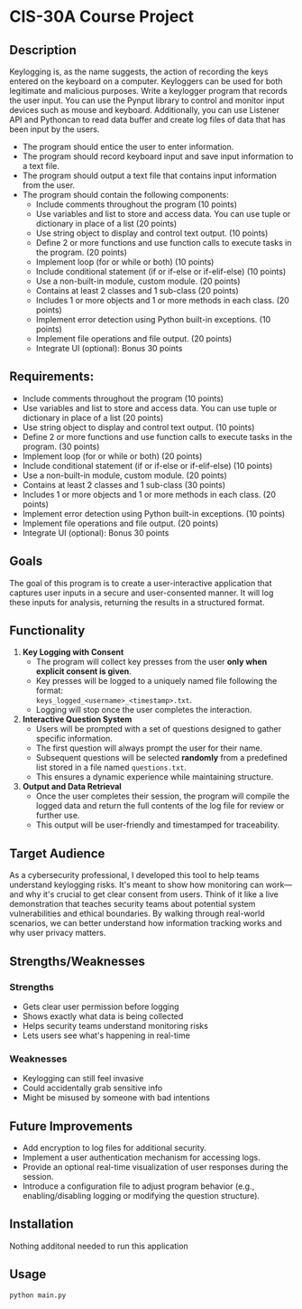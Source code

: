 # CIS-30A Course Project
## Description
Keylogging is, as the name suggests, the action of recording the keys entered on the keyboard on a computer. Keyloggers can be used for both legitimate and malicious purposes. Write a keylogger program that records the user input. You can use the Pynput library to control and monitor input devices such as mouse and keyboard. Additionally, you can use Listener API and Pythoncan to read data buffer and create log files of data that has been input by the users.

- The program should entice the user to enter information.
- The program should record keyboard input and save input information to a text file.
- The program should output a text file that contains input information from the user.
- The program should contain the following components:
	- Include comments throughout the program (10 points)
	- Use variables and list to store and access data. You can use tuple or dictionary in place of a list (20 points)
	- Use string object to display and control text output. (10 points)
	- Define 2 or more functions and use function calls to execute tasks in the program. (20 points)
	- Implement loop (for or while or both) (10 points)
	- Include conditional statement (if or if-else or if-elif-else) (10 points)
	- Use a non-built-in module, custom module. (20 points)
	- Contains at least 2 classes and 1 sub-class (20 points)
	- Includes 1 or more objects and 1 or more methods in each class. (20 points)
	- Implement error detection using Python built-in exceptions. (10 points)
	- Implement file operations and file output. (20 points)
	- Integrate UI (optional): Bonus 30 points

## Requirements:
- Include comments throughout the program (10 points)
- Use variables and list to store and access data. You can use tuple or dictionary in place of a list (20 points)
- Use string object to display and control text output. (10 points)
- Define 2 or more functions and use function calls to execute tasks in the program. (30 points)
- Implement loop (for or while or both) (20 points)
- Include conditional statement (if or if-else or if-elif-else) (10 points)
- Use a non-built-in module, custom module. (20 points)
- Contains at least 2 classes and 1 sub-class (30 points)
- Includes 1 or more objects and 1 or more methods in each class. (20 points)
- Implement error detection using Python built-in exceptions. (10 points)
- Implement file operations and file output. (20 points)
- Integrate UI (optional): Bonus 30 points


## Goals
The goal of this program is to create a user-interactive application that captures user inputs in a secure and user-consented manner. It will log these inputs for analysis, returning the results in a structured format.
  

## Functionality
1. **Key Logging with Consent**  
   - The program will collect key presses from the user **only when explicit consent is given**.
   - Key presses will be logged to a uniquely named file following the format:  
     `keys_logged_<username>_<timestamp>.txt`.
   - Logging will stop once the user completes the interaction.
2. **Interactive Question System**  
   - Users will be prompted with a set of questions designed to gather specific information.
   - The first question will always prompt the user for their name.  
   - Subsequent questions will be selected **randomly** from a predefined list stored in a file named `questions.txt`.  
   - This ensures a dynamic experience while maintaining structure.
3. **Output and Data Retrieval**  
   - Once the user completes their session, the program will compile the logged data and return the full contents of the log file for review or further use.
   - This output will be user-friendly and timestamped for traceability.
  

## Target Audience
As a cybersecurity professional, I developed this tool to help teams understand keylogging risks. It's meant to show how monitoring can work—and why it's crucial to get clear consent from users. Think of it like a live demonstration that teaches security teams about potential system vulnerabilities and ethical boundaries. By walking through real-world scenarios, we can better understand how information tracking works and why user privacy matters.
  

## Strengths/Weaknesses
### Strengths
- Gets clear user permission before logging
- Shows exactly what data is being collected
- Helps security teams understand monitoring risks
- Lets users see what's happening in real-time
### Weaknesses
- Keylogging can still feel invasive
- Could accidentally grab sensitive info
- Might be misused by someone with bad intentions
  

## Future Improvements
- Add encryption to log files for additional security.
- Implement a user authentication mechanism for accessing logs.
- Provide an optional real-time visualization of user responses during the session.
- Introduce a configuration file to adjust program behavior (e.g., enabling/disabling logging or modifying the question structure).

## Installation
Nothing additonal needed to run this application
  

## Usage
`python main.py`


